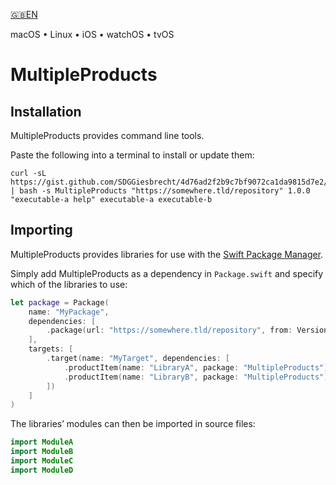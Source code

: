 

[🇬🇧EN](Documentation/🇬🇧EN%20Read%20Me.md)

macOS • Linux • iOS • watchOS • tvOS

# MultipleProducts

## Installation

MultipleProducts provides command line tools.

Paste the following into a terminal to install or update them:

```shell
curl -sL https://gist.github.com/SDGGiesbrecht/4d76ad2f2b9c7bf9072ca1da9815d7e2/raw/update.sh | bash -s MultipleProducts "https://somewhere.tld/repository" 1.0.0 "executable‐a help" executable‐a executable‐b
```

## Importing

MultipleProducts provides libraries for use with the [Swift Package Manager](https://swift.org/package-manager/).

Simply add MultipleProducts as a dependency in `Package.swift` and specify which of the libraries to use:

```swift
let package = Package(
    name: "MyPackage",
    dependencies: [
        .package(url: "https://somewhere.tld/repository", from: Version(1, 0, 0)),
    ],
    targets: [
        .target(name: "MyTarget", dependencies: [
            .productItem(name: "LibraryA", package: "MultipleProducts"),
            .productItem(name: "LibraryB", package: "MultipleProducts"),
        ])
    ]
)
```

The libraries’ modules can then be imported in source files:

```swift
import ModuleA
import ModuleB
import ModuleC
import ModuleD
```
